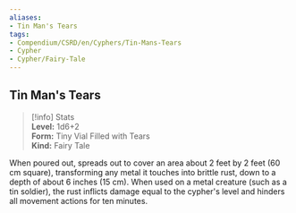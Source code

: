 ```yaml
---
aliases:
- Tin Man's Tears
tags:
- Compendium/CSRD/en/Cyphers/Tin-Mans-Tears
- Cypher
- Cypher/Fairy-Tale
---
```


  
## Tin Man's Tears  
>[!info] Stats  
> **Level:** 1d6+2  
> **Form:** Tiny Vial Filled with Tears  
> **Kind:** Fairy Tale
  
When poured out, spreads out to cover an area about 2 feet by 2 feet (60 cm square), transforming any metal it touches into brittle rust, down to a depth of about 6 inches (15 cm). When used on a metal creature (such as a tin soldier), the rust inflicts damage equal to the cypher's level and hinders all movement actions for ten minutes.